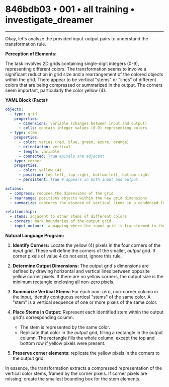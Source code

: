 # 846bdb03 • 001 • all training • investigate_dreamer

---
Okay, let's analyze the provided input-output pairs to understand the transformation rule.

**Perception of Elements:**

The task involves 2D grids containing single-digit integers (0-9), representing different colors. The transformation seems to involve a significant reduction in grid size and a rearrangement of the colored objects within the grid.  There appear to be vertical "stems" or "lines" of different colors that are being compressed or summarized in the output. The corners seem important, particularly the color yellow (4).

**YAML Block (Facts):**



```yaml
objects:
  - type: grid
    properties:
      - dimensions: variable (changes between input and output)
      - cells: contain integer values (0-9) representing colors
  - type: stem
    properties:
      - color: varies (red, blue, green, azure, orange)
      - orientation: vertical
      - length: variable
      - connected: True #pixels are adjacent
  - type: corner
    properties:
      - color: yellow (4)
      - position: top-left, top-right, bottom-left, bottom-right
      - persistent: True # appears in both input and output

actions:
  - compress: reduces the dimensions of the grid
  - rearrange: positions objects within the new grid dimensions
  - summarize: captures the essence of vertical stems in a condensed form

relationships:
  - stems: adjacent to other stems of different colors
  - corners: mark boundaries of the output grid
  - input-output:  a mapping where the input grid is transformed to the output grid
```



**Natural Language Program:**

1. **Identify Corners:** Locate the yellow (4) pixels in the four corners of the *input* grid. These will define the corners of the smaller, *output* grid. If corner pixels of value 4 do not exist, ignore this rule.

2. **Determine Output Dimensions:** The output grid's dimensions are defined by drawing horizontal and vertical lines between opposite yellow corner pixels. If there are no yellow corners, the output size is the minimum rectangle enclosing all non-zero pixels.

3. **Summarize Vertical Stems:** For each non-zero, non-corner column in the input, identify contiguous vertical "stems" of the same color.  A "stem" is a vertical sequence of one or more pixels of the same color.

4. **Place Stems in Output:**  Represent each identified stem within the output grid's corresponding column.
    - The stem is represented by the same color.
    - Replicate that color in the *output* grid, filling a rectangle in the output column. The rectangle fills the whole column, except the top and bottom row if yellow pixels were present.

5. **Preserve corner elements**: replicate the yellow pixels in the corners to the output grid.

In essence, the transformation extracts a compressed representation of the vertical color stems, framed by the corner pixels. If corner pixels are missing, create the smallest bounding box for the stem elements.

